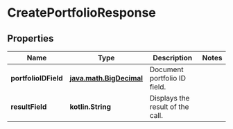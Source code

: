 
# CreatePortfolioResponse

## Properties
Name | Type | Description | Notes
------------ | ------------- | ------------- | -------------
**portfolioIDField** | [**java.math.BigDecimal**](java.math.BigDecimal.md) | Document portfolio ID field. | 
**resultField** | **kotlin.String** | Displays the result of the call. | 



